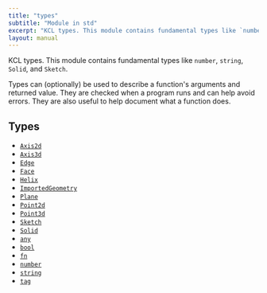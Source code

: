 ```yaml
---
title: "types"
subtitle: "Module in std"
excerpt: "KCL types. This module contains fundamental types like `number`, `string`, `Solid`, and `Sketch`. "
layout: manual
---
```


KCL types. This module contains fundamental types like `number`, `string`, `Solid`, and `Sketch`. 

Types can (optionally) be used to describe a function's arguments and returned value. They are checked when a program runs and can help avoid errors. They are also useful to help document what a function does. 



## Types

* [`Axis2d`](/docs/kcl-std/types/std-types-Axis2d)
* [`Axis3d`](/docs/kcl-std/types/std-types-Axis3d)
* [`Edge`](/docs/kcl-std/types/std-types-Edge)
* [`Face`](/docs/kcl-std/types/std-types-Face)
* [`Helix`](/docs/kcl-std/types/std-types-Helix)
* [`ImportedGeometry`](/docs/kcl-std/types/std-types-ImportedGeometry)
* [`Plane`](/docs/kcl-std/types/std-types-Plane)
* [`Point2d`](/docs/kcl-std/types/std-types-Point2d)
* [`Point3d`](/docs/kcl-std/types/std-types-Point3d)
* [`Sketch`](/docs/kcl-std/types/std-types-Sketch)
* [`Solid`](/docs/kcl-std/types/std-types-Solid)
* [`any`](/docs/kcl-std/types/std-types-any)
* [`bool`](/docs/kcl-std/types/std-types-bool)
* [`fn`](/docs/kcl-std/types/std-types-fn)
* [`number`](/docs/kcl-std/types/std-types-number)
* [`string`](/docs/kcl-std/types/std-types-string)
* [`tag`](/docs/kcl-std/types/std-types-tag)
